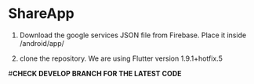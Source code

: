 # ShareApp

1) Download the google services JSON file from Firebase. Place it inside /android/app/

2) clone the repository. We are using Flutter version 1.9.1+hotfix.5

#**CHECK DEVELOP BRANCH FOR THE LATEST CODE**